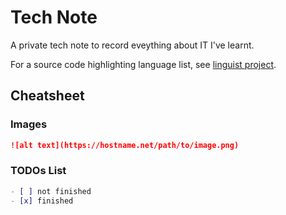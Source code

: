 # Tech Note
A private tech note to record eveything about IT I've learnt.

For a source code highlighting language list, see [linguist project](https://github.com/github/linguist/blob/master/lib/linguist/languages.yml).

## Cheatsheet

### Images

```markdown
![alt text](https://hostname.net/path/to/image.png)
```

### TODOs List

```markdown
- [ ] not finished
- [x] finished
```
